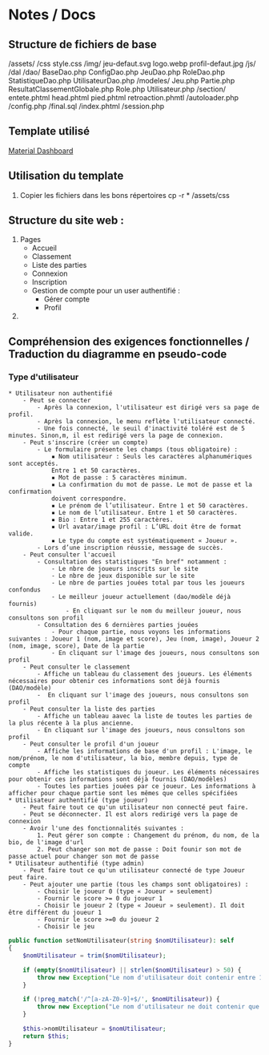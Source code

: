 # Notes / Docs
## Structure de fichiers de base 
/assets/
    /css
        style.css
    /img/
        jeu-defaut.svg
        logo.webp
        profil-defaut.jpg
    /js/
/dal
    /dao/
        BaseDao.php
        ConfigDao.php 
        JeuDao.php
        RoleDao.php
        StatistiqueDao.php
        UtilisateurDao.php
    /modeles/
        Jeu.php
        Partie.php
        ResultatClassementGlobale.php
        Role.php
        Utilisateur.php
/section/
    entete.phtml
    head.phtml
    pied.phtml
    retroaction.phmtl
/autoloader.php
/config.php
/final.sql
/index.phtml
/session.php

## Template utilisé 
[Material Dashboard](https://github.com/creativetimofficial/material-dashboard?tab=readme-ov-file)

## Utilisation du template 
1. Copier les fichiers dans les bons répertoires 
cp -r * /assets/css

## Structure du site web : 
1. Pages 
    - Accueil
    - Classement 
    - Liste des parties 
    - Connexion
    - Inscription
    - Gestion de compte pour un user authentifié :  
        - Gérer compte 
        - Profil 
2. 

## Compréhension des exigences fonctionnelles / Traduction du diagramme en pseudo-code 

### Type d'utilisateur
    * Utilisateur non authentifié 
        - Peut se connecter
            - Après la connexion, l'utilisateur est dirigé vers sa page de profil.
            - Après la connexion, le menu reflète l'utilisateur connecté.
            - Une fois connecté, le seuil d'inactivité toléré est de 5 minutes. Sinon,m, il est redirigé vers la page de connexion.
        - Peut s'inscrire (créer un compte)
            - Le formulaire présente les champs (tous obligatoire) :
                ▪ Nom utilisateur : Seuls les caractères alphanumériques sont acceptés.
                Entre 1 et 50 caractères.
                ▪ Mot de passe : 5 caractères minimum.
                ▪ La confirmation du mot de passe. Le mot de passe et la confirmation
                doivent correspondre.
                ▪ Le prénom de l’utilisateur. Entre 1 et 50 caractères.
                ▪ Le nom de l’utilisateur. Entre 1 et 50 caractères.
                ▪ Bio : Entre 1 et 255 caractères.
                ▪ Url avatar/image profil : L’URL doit être de format valide.
                ▪ Le type du compte est systématiquement « Joueur ».
            - Lors d’une inscription réussie, message de succès.
        - Peut consulter l'accueil
            - Consultation des statistiques "En bref" notamment : 
                - Le nbre de joueurs inscrits sur le site
                - Le nbre de jeux disponible sur le site
                - Le nbre de parties jouées total par tous les joueurs confondus
                - Le meilleur joueur actuellement (dao/modèle déjà fournis)
                    - En cliquant sur le nom du meilleur joueur, nous consultons son profil  
            - Consultation des 6 dernières parties jouées
                - Pour chaque partie, nous voyons les informations suivantes : Joueur 1 (nom, image et score), Jeu (nom, image), Joueur 2 (nom, image, score), Date de la partie
                - En cliquant sur l'image des joueurs, nous consultons son profil
        - Peut consulter le classement
            - Affiche un tableau du classement des joueurs. Les éléments nécessaires pour obtenir ces informations sont déjà fournis (DAO/modèle)
            -  En cliquant sur l'image des joueurs, nous consultons son profil
        - Peut consulter la liste des parties
            - Affiche un tableau aavec la liste de toutes les parties de la plus récente à la plus ancienne.
            - En cliquant sur l'image des joueurs, nous consultons son profil
        - Peut consulter le profil d'un joueur
            - Affiche les informations de base d'un profil : L'image, le nom/prénom, le nom d'utilisateur, la bio, membre depuis, type de compte
            - Affiche les statistiques du joueur. Les éléments nécessaires pour obtenir ces informations sont déjà fournis (DAO/modèles)
            - Toutes les parties jouées par ce joueur. Les informations à afficher pour chaque partie sont les mêmes que celles spécifiées
    * Utilisateur authentifié (type joueur)
        - Peut faire tout ce qu'un utilisateur non connecté peut faire.
        - Peut se déconnecter. Il est alors redirigé vers la page de connexion
        - Avoir l'une des fonctionnalités suivantes : 
            1. Peut gérer son compte : Changement du prénom, du nom, de la bio, de l'image d'url
            2. Peut changer son mot de passe : Doit founir son mot de passe actuel pour changer son mot de passe
    * Utilisateur authentifié (type admin)
        - Peut faire tout ce qu'un utilisateur connecté de type Joueur peut faire.
        - Peut ajouter une partie (tous les champs sont obligatoires) : 
            - Choisir le joueur 0 (type « Joueur » seulement)
            - Fournir le score >= 0 du joueur 1
            - Choisir le joueur 2 (type « Joueur » seulement). Il doit être différent du joueur 1
            - Fournir le score >=0 du joueur 2
            - Choisir le jeu



```php
public function setNomUtilisateur(string $nomUtilisateur): self
{
    $nomUtilisateur = trim($nomUtilisateur);

    if (empty($nomUtilisateur) || strlen($nomUtilisateur) > 50) {
        throw new Exception("Le nom d'utilisateur doit contenir entre 1 et 50 caractères.");
    }

    if (!preg_match('/^[a-zA-Z0-9]+$/', $nomUtilisateur)) {
        throw new Exception("Le nom d'utilisateur ne doit contenir que des caractères alphanumériques.");
    }

    $this->nomUtilisateur = $nomUtilisateur;
    return $this;
}
```